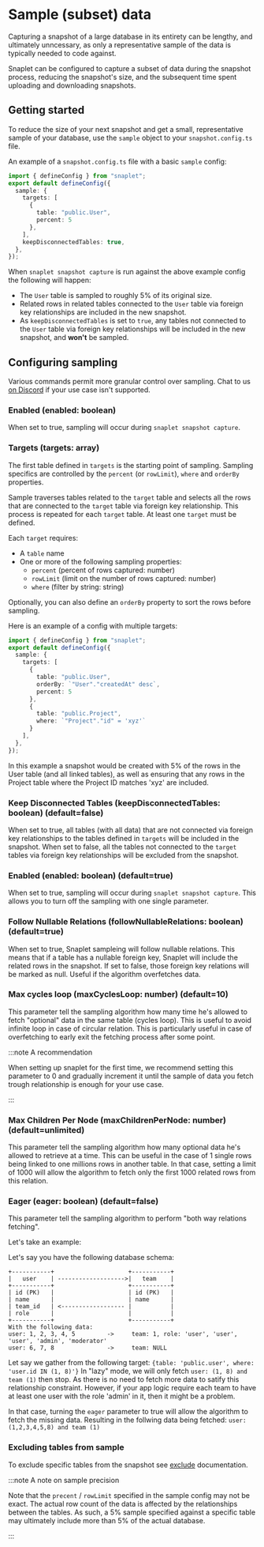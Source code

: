 # Sample (subset) data

Capturing a snapshot of a large database in its entirety can be lengthy, and ultimately unncessary, as only a representative sample of the data is typically needed to code against. 

Snaplet can be configured to capture a subset of data during the snapshot process, reducing the snapshot's size, and the subsequent time spent uploading and downloading snapshots.

## Getting started

To reduce the size of your next snapshot and get a small, representative sample of your database, use the `sample` object to your `snapshot.config.ts` file.

An example of a `snapshot.config.ts` file with a basic `sample` config:


```typescript
import { defineConfig } from "snaplet";
export default defineConfig({
  sample: {
    targets: [
      {
        table: "public.User",
        percent: 5
      },
    ],
    keepDisconnectedTables: true,
  },
});
```

When `snaplet snapshot capture` is run against the above example config the following will happen:
* The `User` table is sampled to roughly 5% of its original size.
* Related rows in related tables connected to the `User` table via foreign key relationships are included in the new snapshot.
* As `keepDisconnectedTables` is set to `true`, any tables not connected to the `User` table via foreign key relationships will be included in the new snapshot, and **won't** be sampled.  

## Configuring sampling

Various commands permit more granular control over sampling. Chat to us [on Discord](https://app.snaplet.dev/chat) if your use case isn't supported.

### Enabled (enabled: boolean)
When set to true, sampling will occur during `snaplet snapshot capture`.

### Targets (targets: array)
The first table defined in `targets` is the starting point of sampling. Sampling specifics are controlled by the `percent` (or `rowLimit`), `where` and `orderBy` properties. 

Sample traverses tables related to the `target` table and selects all the rows that are connected to the `target` table via foreign key relationship. This process is repeated for each `target` table. At least one `target` must be defined.

Each `target` requires:
* A `table` name 
* One or more of the following sampling properties:
  * `percent` (percent of rows captured: number)  
  * `rowLimit` (limit on the number of rows captured: number)
  * `where` (filter by string: string)

Optionally, you can also define an `orderBy` property to sort the rows before sampling.

Here is an example of a config with multiple targets:


```typescript
import { defineConfig } from "snaplet";
export default defineConfig({
  sample: {
    targets: [
      {
        table: "public.User",
        orderBy: `"User"."createdAt" desc`,
        percent: 5
      },
      {
        table: "public.Project",
        where: `"Project"."id" = 'xyz'`
      }
    ],
  },
});
```

In this example a snapshot would be created with 5% of the rows in the User table (and all linked tables), as well as ensuring that any rows in the Project table where the Project ID matches 'xyz' are included.

### Keep Disconnected Tables (keepDisconnectedTables: boolean) (default=false)

When set to true, all tables (with all data) that are not connected via foreign key relationships to the tables defined in `targets` will be included in the snapshot. When set to false, all the tables not connected to the `target` tables via foreign key relationships will be excluded from the snapshot.

### Enabled (enabled: boolean) (default=true)

When set to true, sampling will occur during `snaplet snapshot capture`. This allows you to turn off the sampling with one single parameter.

### Follow Nullable Relations (followNullableRelations: boolean) (default=true)

When set to true, Snaplet sampleing will follow nullable relations. This means that if a table has a nullable foreign key, Snaplet will include the related rows in the snapshot. If set to false, those foreign key relations will be marked as null. Useful if the algorithm overfetches data.

### Max cycles loop (maxCyclesLoop: number) (default=10)

This parameter tell the sampling algorithm how many time he's allowed to fetch "optional" data in the same table (cycles loop). This is useful to avoid infinite loop in case of circular relation.
This is particularly useful in case of overfetching to early exit the fetching process after some point.

:::note A recommendation

When setting up snaplet for the first time, we recommend setting this parameter to 0 and gradually
increment it until the sample of data you fetch trough relationship is enough for your use case.

:::

### Max Children Per Node (maxChildrenPerNode: number) (default=unlimited)
This parameter tell the sampling algorithm how many optional data he's allowed to retrieve at a time.
This can be useful in the case of 1 single rows being linked to one millions rows in another table.
In that case, setting a limit of 1000 will allow the algorithm to fetch only the first 1000 related rows from this relation.

### Eager (eager: boolean) (default=false)
This parameter tell the sampling algorithm to perform "both way relations fetching".

Let's take an example:

Let's say you have the following database schema:
```
+-----------+                     +-----------+
|   user    | ------------------->|   team    |
+-----------+                     +-----------+
| id (PK)   |                     | id (PK)   |
| name      |                     | name      |
| team_id   | <------------------ |           |
| role      |                     |           |
+-----------+                     +-----------+
With the following data:
user: 1, 2, 3, 4, 5         ->     team: 1, role: 'user', 'user', 'user', 'admin', 'moderator'
user: 6, 7, 8               ->     team: NULL
```

Let say we gather from the following target: `{table: 'public.user', where: 'user.id IN (1, 8)'}`
In "lazy" mode, we will only fetch `user: (1, 8) and team (1)` then stop. As there is no need to fetch more
data to satify this relationship constraint.
However, if your app logic require each team to have at least one user with the role 'admin' in it, then it might be a problem.

In that case, turning the `eager` parameter to true will allow the algorithm to fetch the missing data.
Resulting in the follwing data being fetched: `user: (1,2,3,4,5,8) and team (1)`

### Excluding tables from sample

To exclude specific tables from the snapshot see [exclude](docs/04-references/data-operations/03-exclude.md) documentation.

:::note A note on sample precision

Note that the `precent` / `rowLimit` specified in the sample config may not be exact. The actual row count of the data is affected by the relationships between the tables. As such, a 5% sample specified against a specific table may ultimately include more than 5% of the actual database.

:::
